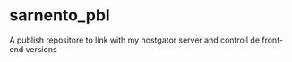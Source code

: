 # sarnento_pbl
A publish repositore to link with my hostgator server and controll de front-end versions 
